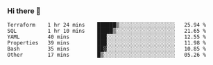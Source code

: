 ### Hi there 👋


<!--START_SECTION:waka-->

```text
Terraform    1 hr 24 mins    ██████▒░░░░░░░░░░░░░░░░░░   25.94 %
SQL          1 hr 10 mins    █████▒░░░░░░░░░░░░░░░░░░░   21.65 %
YAML         40 mins         ███░░░░░░░░░░░░░░░░░░░░░░   12.55 %
Properties   39 mins         ███░░░░░░░░░░░░░░░░░░░░░░   11.98 %
Bash         35 mins         ██▓░░░░░░░░░░░░░░░░░░░░░░   10.85 %
Other        17 mins         █▒░░░░░░░░░░░░░░░░░░░░░░░   05.26 %
```

<!--END_SECTION:waka-->

<!--
**ssrahul96/ssrahul96** is a ✨ _special_ ✨ repository because its `README.md` (this file) appears on your GitHub profile.

Here are some ideas to get you started:

- 🔭 I’m currently working on ...
- 🌱 I’m currently learning ...
- 👯 I’m looking to collaborate on ...
- 🤔 I’m looking for help with ...
- 💬 Ask me about ...
- 📫 How to reach me: ...
- 😄 Pronouns: ...
- ⚡ Fun fact: ...
-->
